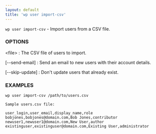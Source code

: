 ```yaml
---
layout: default
title: 'wp user import-csv'
---
```


`wp user import-csv` - Import users from a CSV file.

### OPTIONS

&lt;file&gt;
: The CSV file of users to import.

[\--send-email]
: Send an email to new users with their account details.

[\--skip-update]
: Don't update users that already exist.

### EXAMPLES

    wp user import-csv /path/to/users.csv

    Sample users.csv file:

    user_login,user_email,display_name,role
    bobjones,bobjones@domain.com,Bob Jones,contributor
    newuser1,newuser1@domain.com,New User,author
    existinguser,existinguser@domain.com,Existing User,administrator

